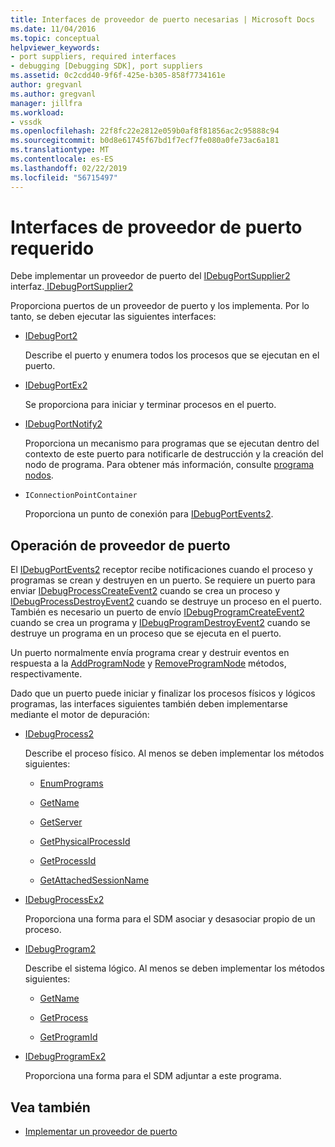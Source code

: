 ```yaml
---
title: Interfaces de proveedor de puerto necesarias | Microsoft Docs
ms.date: 11/04/2016
ms.topic: conceptual
helpviewer_keywords:
- port suppliers, required interfaces
- debugging [Debugging SDK], port suppliers
ms.assetid: 0c2cdd40-9f6f-425e-b305-858f7734161e
author: gregvanl
ms.author: gregvanl
manager: jillfra
ms.workload:
- vssdk
ms.openlocfilehash: 22f8fc22e2812e059b0af8f81856ac2c95888c94
ms.sourcegitcommit: b0d8e61745f67bd1f7ecf7fe080a0fe73ac6a181
ms.translationtype: MT
ms.contentlocale: es-ES
ms.lasthandoff: 02/22/2019
ms.locfileid: "56715497"
---
```

# <a name="required-port-supplier-interfaces"></a>Interfaces de proveedor de puerto requerido
Debe implementar un proveedor de puerto del [IDebugPortSupplier2](../../extensibility/debugger/reference/idebugportsupplier2.md) interfaz.[ IDebugPortSupplier2](../../extensibility/debugger/reference/idebugportsupplier2.md)

 Proporciona puertos de un proveedor de puerto y los implementa. Por lo tanto, se deben ejecutar las siguientes interfaces:

-   [IDebugPort2](../../extensibility/debugger/reference/idebugport2.md)

     Describe el puerto y enumera todos los procesos que se ejecutan en el puerto.

-   [IDebugPortEx2](../../extensibility/debugger/reference/idebugportex2.md)

     Se proporciona para iniciar y terminar procesos en el puerto.

-   [IDebugPortNotify2](../../extensibility/debugger/reference/idebugportnotify2.md)

     Proporciona un mecanismo para programas que se ejecutan dentro del contexto de este puerto para notificarle de destrucción y la creación del nodo de programa. Para obtener más información, consulte [programa nodos](../../extensibility/debugger/program-nodes.md).

-   `IConnectionPointContainer`

     Proporciona un punto de conexión para [IDebugPortEvents2](../../extensibility/debugger/reference/idebugportevents2.md).

## <a name="port-supplier-operation"></a>Operación de proveedor de puerto
 El [IDebugPortEvents2](../../extensibility/debugger/reference/idebugportevents2.md) receptor recibe notificaciones cuando el proceso y programas se crean y destruyen en un puerto. Se requiere un puerto para enviar [IDebugProcessCreateEvent2](../../extensibility/debugger/reference/idebugprocesscreateevent2.md) cuando se crea un proceso y [IDebugProcessDestroyEvent2](../../extensibility/debugger/reference/idebugprocessdestroyevent2.md) cuando se destruye un proceso en el puerto. También es necesario un puerto de envío [IDebugProgramCreateEvent2](../../extensibility/debugger/reference/idebugprogramcreateevent2.md) cuando se crea un programa y [IDebugProgramDestroyEvent2](../../extensibility/debugger/reference/idebugprogramdestroyevent2.md) cuando se destruye un programa en un proceso que se ejecuta en el puerto.

 Un puerto normalmente envía programa crear y destruir eventos en respuesta a la [AddProgramNode](../../extensibility/debugger/reference/idebugportnotify2-addprogramnode.md) y [RemoveProgramNode](../../extensibility/debugger/reference/idebugportnotify2-removeprogramnode.md) métodos, respectivamente.

 Dado que un puerto puede iniciar y finalizar los procesos físicos y lógicos programas, las interfaces siguientes también deben implementarse mediante el motor de depuración:

-   [IDebugProcess2](../../extensibility/debugger/reference/idebugprocess2.md)

     Describe el proceso físico. Al menos se deben implementar los métodos siguientes:

    -   [EnumPrograms](../../extensibility/debugger/reference/idebugprocess2-enumprograms.md)

    -   [GetName](../../extensibility/debugger/reference/idebugprocess2-getname.md)

    -   [GetServer](../../extensibility/debugger/reference/idebugprocess2-getserver.md)

    -   [GetPhysicalProcessId](../../extensibility/debugger/reference/idebugprocess2-getphysicalprocessid.md)

    -   [GetProcessId](../../extensibility/debugger/reference/idebugprocess2-getprocessid.md)

    -   [GetAttachedSessionName](../../extensibility/debugger/reference/idebugprocess2-getattachedsessionname.md)

-   [IDebugProcessEx2](../../extensibility/debugger/reference/idebugprocessex2.md)

     Proporciona una forma para el SDM asociar y desasociar propio de un proceso.

-   [IDebugProgram2](../../extensibility/debugger/reference/idebugprogram2.md)

     Describe el sistema lógico. Al menos se deben implementar los métodos siguientes:

    -   [GetName](../../extensibility/debugger/reference/idebugprogram2-getname.md)

    -   [GetProcess](../../extensibility/debugger/reference/idebugprogram2-getprocess.md)

    -   [GetProgramId](../../extensibility/debugger/reference/idebugprogram2-getprogramid.md)

-   [IDebugProgramEx2](../../extensibility/debugger/reference/idebugprogramex2.md)

     Proporciona una forma para el SDM adjuntar a este programa.

## <a name="see-also"></a>Vea también
- [Implementar un proveedor de puerto](../../extensibility/debugger/implementing-a-port-supplier.md)